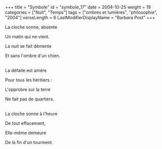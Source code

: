 +++
title = "Symbole"
id = "symbole_17"
date = 2004-10-25
weight = 19
categories = ["Nuit", "Temps"]
tags = ["ombres et lumières", "philosophie", "2004"]
verseLength = 6
LastModifierDisplayName = "Barbara Post"
+++

La cloche sonne, absente

Un matin qui ne vient.

La nuit se fait démente

Et sans l'ombre d'un chien.

 \
La défaite est amère

Pour tous les héritiers :

L'opprobre sur la terre

Ne fait pas de quartiers.

 \
La cloche sonne à l'heure

De tout effacement,

Elle-même demeure

De la fin d'un tourment.
